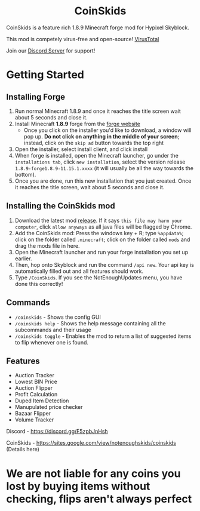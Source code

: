 
<h1 align="center">CoinSkids</h1>
CoinSkids is a feature rich 1.8.9 Minecraft forge mod for Hypixel Skyblock.

This mod is competely virus-free and open-source! [VirusTotal](https://www.virustotal.com/gui/file/9ac4c1d0e574a2e8d28caae88c74ff6e934756b5479d852df3c4cd1981267016)

Join our [Discord Server](https://discord.gg/F5zpbJnHsh) for support!
# Getting Started

## Installing Forge

1. Run normal Minecraft 1.8.9 and once it reaches the title screen wait about 5 seconds and close it.
2. Install Minecraft **1.8.9** forge from the [forge website](http://files.minecraftforge.net/maven/net/minecraftforge/forge/index_1.8.9.html)
   - Once you click on the installer you'd like to download, a window will pop up. **Do not click on anything in the middle of your screen**; instead, click on the `skip ad` button towards the top right
3. Open the installer, select install client, and click install
4. When forge is installed, open the Minecraft launcher, go under the `installations tab`, click `new installation`, select the version release `1.8.9-forge1.8.9-11.15.1.xxxx` (it will usually be all the way towards the bottom).
5. Once you are done, run this new installation that you just created. Once it reaches the title screen, wait about 5 seconds and close it.

## Installing the CoinSkids mod

1. Download the latest mod [release](https://github.com/FakePlosive/CoinSkids). If it says `this file may harm your computer`, click `allow anyways` as all java files will be flagged by Chrome.
2. Add the CoinSkids mod:
Press the windows key + R; type `%appdata%`; click on the folder called `.minecraft`; click on the folder called `mods` and drag the mods file in here.
3. Open the Minecraft launcher and run your forge installation you set up earlier.
4. Then, hop onto Skyblock and run the command `/api new`. Your api key is automatically filled out and all features should work.
5. Type `/CoinSkids`. If you see the NotEnoughUpdates menu, you have done this correctly!

## Commands
- `/coinskids` - Shows the config GUI
- `/coinskids help` - Shows the help message containing all the subcommands and their usage
- `/coinskids toggle` - Enables the mod to return a list of suggested items to flip whenever one is found.

## Features
 - Auction Tracker
 - Lowest BIN Price
 - Auction Flipper
 - Profit Calculation
 - Duped Item Detection
 - Manupulated price checker
 - Bazaar Flipper
 - Volume Tracker
 
 Discord - https://discord.gg/F5zpbJnHsh
 
 CoinSkids - https://sites.google.com/view/notenoughskids/coinskids (Details here)
 

# We are not liable for any coins you lost by buying items without checking, flips aren't always perfect
